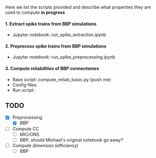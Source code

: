 
Here we list the scripts provided and describe what properties they are used to compute **in progress**

####  1. Extract spike trains from BBP simulations
  - Jupyter notebook: run_spike_extraction.ipynb

####  2. Preprocess spike trains from BBP simulations
  - Jupyter notebook: run_spike_preprocessing.ipynb
  
####  3. Compute reliabilities of BBP connectomes 
  - Base script:  compute_reliab_basic.py (push me)
  - Config files: 
  - Run script: 

## TODO

- [x] Preprocessing
  - [x] BBP 
- [ ] Compute CC
  - [ ] MICrONS
  - [ ] BBP, should Michael's original notebook go away?
- [ ] Compute dimension (efficiency)
  - [ ] BBP
